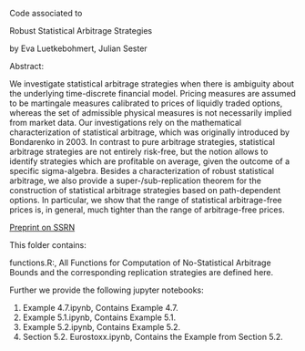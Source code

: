 Code associated to

Robust Statistical Arbitrage Strategies

by Eva Luetkebohmert, Julian Sester

Abstract:

We investigate statistical arbitrage strategies when there is ambiguity about the underlying time-discrete financial model. Pricing measures are assumed to be martingale measures calibrated to prices of liquidly traded options, whereas the set of admissible physical measures is not necessarily implied from market data. Our investigations rely on the mathematical characterization of statistical arbitrage, which was originally introduced by Bondarenko in 2003. In contrast to pure arbitrage strategies, statistical arbitrage strategies are not entirely risk-free, but the notion allows to identify strategies which are profitable on average, given the outcome of a specific sigma-algebra. Besides a characterization of robust statistical arbitrage, we also provide a super-/sub-replication theorem for the construction of statistical arbitrage strategies based on path-dependent options. In particular, we show that the range of statistical arbitrage-free prices is, in general, much tighter than the range of arbitrage-free prices. 

[Preprint on SSRN](https://papers.ssrn.com/sol3/papers.cfm?abstract_id=3436788)


This folder contains:

functions.R:, 
All Functions for Computation of No-Statistical Arbitrage Bounds and the corresponding replication strategies are defined here.


Further we provide the following jupyter notebooks:

1. Example 4.7.ipynb, Contains Example 4.7.
2. Example 5.1.ipynb, Contains Example 5.1. 
3. Example 5.2.ipynb, Contains Example 5.2. 
4. Section 5.2. Eurostoxx.ipynb, Contains the Example from Section 5.2.


